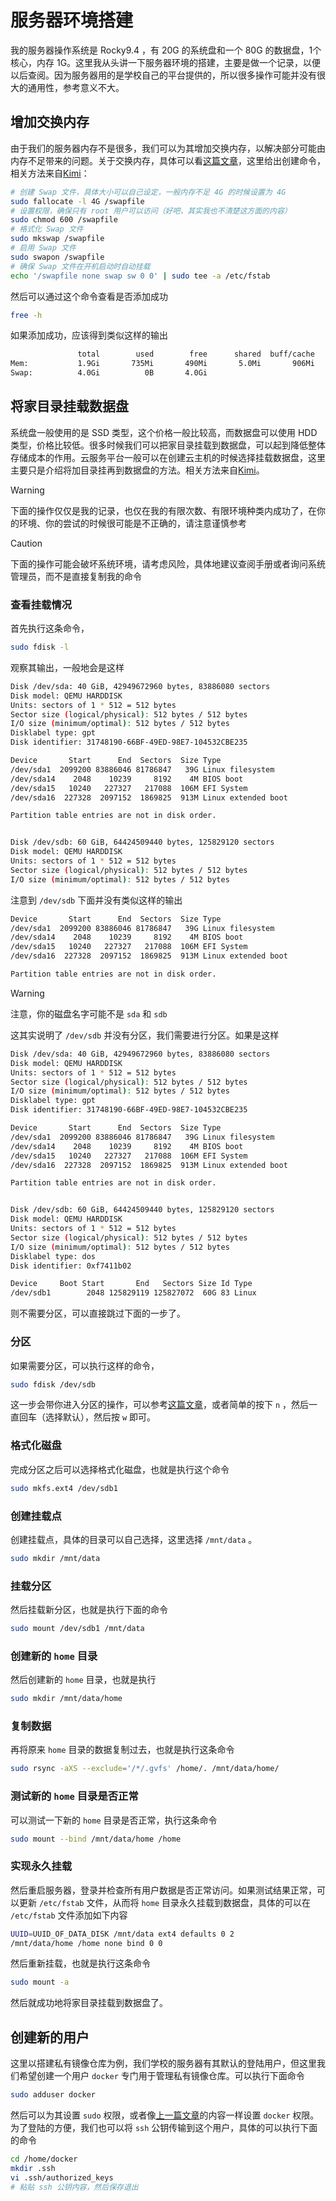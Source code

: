 # 服务器环境搭建

我的服务器操作系统是 Rocky9.4 ，有 20G 的系统盘和一个 80G 的数据盘，1个核心，内存 1G。这里我从头讲一下服务器环境的搭建，主要是做一个记录，以便以后查阅。因为服务器用的是学校自己的平台提供的，所以很多操作可能并没有很大的通用性，参考意义不大。

## 增加交换内存

由于我们的服务器内存不是很多，我们可以为其增加交换内存，以解决部分可能由内存不足带来的问题。关于交换内存，具体可以看[这篇文章](https://blog.csdn.net/whatday/article/details/108942838)，这里给出创建命令，相关方法来自[Kimi](https://kimi.moonshot.cn/)：

```bash
# 创建 Swap 文件，具体大小可以自己设定，一般内存不足 4G 的时候设置为 4G
sudo fallocate -l 4G /swapfile
# 设置权限，确保只有 root 用户可以访问（好吧，其实我也不清楚这方面的内容）
sudo chmod 600 /swapfile
# 格式化 Swap 文件
sudo mkswap /swapfile
# 启用 Swap 文件
sudo swapon /swapfile
# 确保 Swap 文件在开机启动时自动挂载
echo '/swapfile none swap sw 0 0' | sudo tee -a /etc/fstab
```

然后可以通过这个命令查看是否添加成功

```bash
free -h
```

如果添加成功，应该得到类似这样的输出

```bash
               total        used        free      shared  buff/cache   available
Mem:           1.9Gi       735Mi       490Mi       5.0Mi       906Mi       1.2Gi
Swap:          4.0Gi          0B       4.0Gi
```

## 将家目录挂载数据盘

系统盘一般使用的是 SSD 类型，这个价格一般比较高，而数据盘可以使用 HDD 类型，价格比较低。很多时候我们可以把家目录挂载到数据盘，可以起到降低整体存储成本的作用。云服务平台一般可以在创建云主机的时候选择挂载数据盘，这里主要只是介绍将加目录挂再到数据盘的方法。相关方法来自[Kimi](https://kimi.moonshot.cn/)。

> [!WARNING]
> 下面的操作仅仅是我的记录，也仅在我的有限次数、有限环境种类内成功了，在你的环境、你的尝试的时候很可能是不正确的，请注意谨慎参考

> [!CAUTION]
> 下面的操作可能会破坏系统环境，请考虑风险，具体地建议查阅手册或者询问系统管理员，而不是直接复制我的命令

### 查看挂载情况

首先执行这条命令，

```bash
sudo fdisk -l
```

观察其输出，一般地会是这样

```bash
Disk /dev/sda: 40 GiB, 42949672960 bytes, 83886080 sectors
Disk model: QEMU HARDDISK   
Units: sectors of 1 * 512 = 512 bytes
Sector size (logical/physical): 512 bytes / 512 bytes
I/O size (minimum/optimal): 512 bytes / 512 bytes
Disklabel type: gpt
Disk identifier: 31748190-66BF-49ED-98E7-104532CBE235

Device       Start      End  Sectors  Size Type
/dev/sda1  2099200 83886046 81786847   39G Linux filesystem
/dev/sda14    2048    10239     8192    4M BIOS boot
/dev/sda15   10240   227327   217088  106M EFI System
/dev/sda16  227328  2097152  1869825  913M Linux extended boot

Partition table entries are not in disk order.


Disk /dev/sdb: 60 GiB, 64424509440 bytes, 125829120 sectors
Disk model: QEMU HARDDISK   
Units: sectors of 1 * 512 = 512 bytes
Sector size (logical/physical): 512 bytes / 512 bytes
I/O size (minimum/optimal): 512 bytes / 512 bytes
```

注意到 `/dev/sdb` 下面并没有类似这样的输出

```bash
Device       Start      End  Sectors  Size Type
/dev/sda1  2099200 83886046 81786847   39G Linux filesystem
/dev/sda14    2048    10239     8192    4M BIOS boot
/dev/sda15   10240   227327   217088  106M EFI System
/dev/sda16  227328  2097152  1869825  913M Linux extended boot

Partition table entries are not in disk order.
```

> [!WARNING]
> 注意，你的磁盘名字可能不是 `sda` 和 `sdb`


这其实说明了 `/dev/sdb` 并没有分区，我们需要进行分区。如果是这样

```bash
Disk /dev/sda: 40 GiB, 42949672960 bytes, 83886080 sectors
Disk model: QEMU HARDDISK   
Units: sectors of 1 * 512 = 512 bytes
Sector size (logical/physical): 512 bytes / 512 bytes
I/O size (minimum/optimal): 512 bytes / 512 bytes
Disklabel type: gpt
Disk identifier: 31748190-66BF-49ED-98E7-104532CBE235

Device       Start      End  Sectors  Size Type
/dev/sda1  2099200 83886046 81786847   39G Linux filesystem
/dev/sda14    2048    10239     8192    4M BIOS boot
/dev/sda15   10240   227327   217088  106M EFI System
/dev/sda16  227328  2097152  1869825  913M Linux extended boot

Partition table entries are not in disk order.


Disk /dev/sdb: 60 GiB, 64424509440 bytes, 125829120 sectors
Disk model: QEMU HARDDISK   
Units: sectors of 1 * 512 = 512 bytes
Sector size (logical/physical): 512 bytes / 512 bytes
I/O size (minimum/optimal): 512 bytes / 512 bytes
Disklabel type: dos
Disk identifier: 0xf7411b02

Device     Boot Start       End   Sectors Size Id Type
/dev/sdb1        2048 125829119 125827072  60G 83 Linux
```

则不需要分区，可以直接跳过下面的一步了。

### 分区

如果需要分区，可以执行这样的命令，

```bash
sudo fdisk /dev/sdb
```

这一步会带你进入分区的操作，可以参考[这篇文章](https://blog.csdn.net/u012964600/article/details/134603643)，或者简单的按下 `n` ，然后一直回车（选择默认），然后按 `w` 即可。

### 格式化磁盘

完成分区之后可以选择格式化磁盘，也就是执行这个命令

```bash
sudo mkfs.ext4 /dev/sdb1
```

### 创建挂载点

创建挂载点，具体的目录可以自己选择，这里选择 `/mnt/data` 。

```bash
sudo mkdir /mnt/data
```

### 挂载分区

然后挂载新分区，也就是执行下面的命令

```bash
sudo mount /dev/sdb1 /mnt/data
```

### 创建新的 `home` 目录

然后创建新的 `home` 目录，也就是执行

```bash
sudo mkdir /mnt/data/home
```

### 复制数据

再将原来 `home` 目录的数据复制过去，也就是执行这条命令

```bash
sudo rsync -aXS --exclude='/*/.gvfs' /home/. /mnt/data/home/
```

### 测试新的 `home` 目录是否正常

可以测试一下新的 `home` 目录是否正常，执行这条命令

```bash
sudo mount --bind /mnt/data/home /home
```

### 实现永久挂载

然后重启服务器，登录并检查所有用户数据是否正常访问。如果测试结果正常，可以更新 `/etc/fstab` 文件，从而将 `home` 目录永久挂载到数据盘，具体的可以在 `/etc/fstab` 文件添加如下内容

```bash
UUID=UUID_OF_DATA_DISK /mnt/data ext4 defaults 0 2
/mnt/data/home /home none bind 0 0
```

然后重新挂载，也就是执行这条命令

```bash
sudo mount -a
```

然后就成功地将家目录挂载到数据盘了。

## 创建新的用户

这里以搭建私有镜像仓库为例，我们学校的服务器有其默认的登陆用户，但这里我们希望创建一个用户 `docker` 专门用于管理私有镜像仓库。可以执行下面命令

```bash
sudo adduser docker
```

然后可以为其设置 `sudo` 权限，或者像[上一篇文章](../blog/docker-mindspore.md)的内容一样设置 `docker` 权限。为了登陆的方便，我们也可以将 `ssh` 公钥传输到这个用户，具体的可以执行下面的命令

```bash
cd /home/docker
mkdir .ssh
vi .ssh/authorized_keys
# 粘贴 ssh 公钥内容，然后保存退出
```